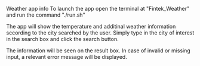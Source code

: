Weather app info
To launch the app open the terminal at "Fintek_Weather" and run the command "./run.sh"

The app will show the temperature and additinal weather information sccording to the city searched by the user.
Simply type in the city of interest in the search box and click the search button.

The information will be seen on the result box. In case of invalid or missing input,
a relevant error message will be displayed.
